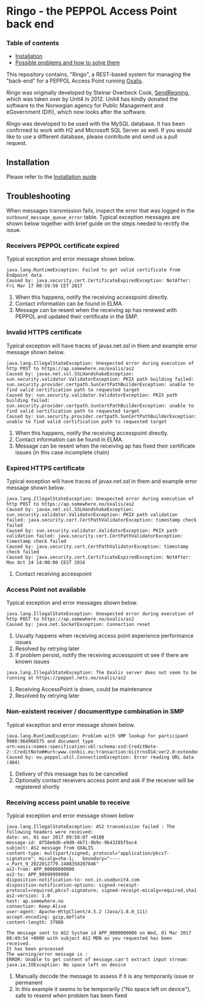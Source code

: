 Ringo - the PEPPOL Access Point back end
========================================


[TOC levels=2-5]: # "### Table of contents"
### Table of contents
- [Installation](#installation)
- [Possible problems and how to solve them](#troubleshooting)

This repository contains, "Ringo", a REST-based system for managing the "back-end" for a PEPPOL Access Point running
[Oxalis](https://github.com/difi/oxalis).

Ringo was originally developed by Steinar Overbeck Cook, [SendRegning](http://www.sendregning.no/), which was
taken over by Unit4 in 2012. Unit4 has kindly donated the software to
the Norwegian agency for Public Management and eGovernment (Difi), which now looks after the software.

_Ringo_ was developed to be used with the MySQL database. It has been confirmed to work with H2
and Microsoft SQL Server as well. If you would like to use a different database, please
contribute and send us a pull request.

## Installation

Please refer to the [Installation guide](/INSTALL.md)

## Troubleshooting

When messages transmission fails, inspect the error that was logged in the  
`outbound_message_queue_error` table. Typical exception messages are shown below together with
brief guide on the steps needed to rectify the issue.

### Receivers PEPPOL certificate expired
Typical exception and error message shown below.

    java.lang.RuntimeException: Failed to get valid certificate from Endpoint data
    Caused by: java.security.cert.CertificateExpiredException: NotAfter: Fri Mar 17 00:59:59 CET 2017

1. When this happens, notify the receiving accesspoint directly.
1. Contact information can be found in ELMA.
1. Message can be resent when the receiving ap has renewed with PEPPOL and updated their certificate in the SMP.

### Invalid HTTPS certificate
Typical exception will have traces of javax.net.ssl in them and example error message shown below.

    java.lang.IllegalStateException: Unexpected error during execution of http POST to https://ap.somewhere.no/oxalis/as2
    Caused by: javax.net.ssl.SSLHandshakeException: sun.security.validator.ValidatorException: PKIX path building failed: sun.security.provider.certpath.SunCertPathBuilderException: unable to find valid certification path to requested target
    Caused by: sun.security.validator.ValidatorException: PKIX path building failed: sun.security.provider.certpath.SunCertPathBuilderException: unable to find valid certification path to requested target
    Caused by: sun.security.provider.certpath.SunCertPathBuilderException: unable to find valid certification path to requested target

1. When this happens, notify the receiving accesspoint directly.
1. Contact information can be found in ELMA.
1. Message can be resent when the receiving ap has fixed their certificate issues (in this case incomplete chain)

### Expired HTTPS certificate
Typical exception will have traces of javax.net.ssl in them and example error message shown below.
```
java.lang.IllegalStateException: Unexpected error during execution of http POST to https://ap.somewhere.no/oxalis/as2
Caused by: javax.net.ssl.SSLHandshakeException: sun.security.validator.ValidatorException: PKIX path validation failed: java.security.cert.CertPathValidatorException: timestamp check failed
Caused by: sun.security.validator.ValidatorException: PKIX path validation failed: java.security.cert.CertPathValidatorException: timestamp check failed
Caused by: java.security.cert.CertPathValidatorException: timestamp check failed
Caused by: java.security.cert.CertificateExpiredException: NotAfter: Mon Oct 24 14:00:00 CEST 2016
```
1. Contact receiving accesspoint

### Access Point not available
Typical exception and error messages shown below.
```
java.lang.IllegalStateException: Unexpected error during execution of http POST to https://ap.somewhere.no/oxalis/as2
Caused by: java.net.SocketException: Connection reset
```
1. Usually happens when receiving access point experience performance issues
1. Resolved by retrying later
1. If problem persist, notify the receiving accesspoint ot see if there are known issues


```
java.lang.IllegalStateException: The Oxalis server does not seem to be running at https://peppol.nets.no/oxalis/as2
```
1. Receiving AccessPoint is down, could be maintenance
1. Resolved by retrying later


### Non-existent receiver / documenttype combination in SMP
Typical exception and error message shown below.
```
java.lang.RuntimeException: Problem with SMP lookup for participant 9908:964966575 and document type urn:oasis:names:specification:ubl:schema:xsd:CreditNote-2::CreditNote##urn:www.cenbii.eu:transaction:biitrns014:ver2.0:extended:urn:www.cenbii.eu:profile:biixx:ver2.0:extended:urn:www.difi.no:ehf:kreditnota:ver2.0::2.1
Caused by: eu.peppol.util.ConnectionException: Error reading URL data (404)
```
1. Delivery of this message has to be cancelled
1. Optionally contact receivers access point and ask if the receiver will be registered shortly

### Receiving access point unable to receive
Typical exception and error message shown below
```
java.lang.IllegalStateException: AS2 transmission failed : The following headers were received:
date: on, 01 mar 2017 09:50:07 +0100
message-id: 8f58e6d6-e9d0-4b71-9b9c-9b43285f5ec4
subject: AS2 message from OXALIS
content-type: multipart/signed; protocol="application/pkcs7-signature"; micalg=sha-1;	boundary="----=_Part_9_2022012779.1488358207846"
as2-from: APP_00000000000
as2-to: APP_99999999999
disposition-notification-to: not.in.use@unit4.com
disposition-notification-options: signed-receipt-protocol=required,pkcs7-signature; signed-receipt-micalg=required,sha1
as2-version: 1.0
host: ap.somewhere.no
connection: Keep-Alive
user-agent: Apache-HttpClient/4.5.2 (Java/1.8.0_111)
accept-encoding: gzip,deflate
content-length: 37908

The message sent to AS2 System id APP_0000000000 on Wed, 01 Mar 2017 08:49:54 +0000 with subject AS2 MDN as you requested has been received.
It has been processed 
The warning/error message is :
ERROR: Unable to get content of message.can't extract input stream: java.io.IOException: No space left on device
```
1. Manually decode the message to assess if it is any temporarily issue or permanent  
1. In this example it seems to be temporarily ("No space left on device"), safe to resend when problem has been fixed
